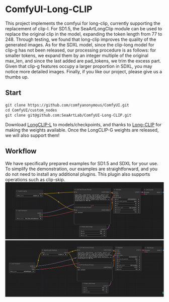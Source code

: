 # ComfyUI-Long-CLIP
This project implements the comfyui for long-clip, currently supporting the replacement of clip-l. For SD1.5, the SeaArtLongClip module can be used to replace the original clip in the model, expanding the token length from 77 to 248. Through testing, we found that long-clip improves the quality of the generated images. As for the SDXL model, since the clip-long model for clip-g has not been released, our processing procedure is as follows: for smaller tokens, we expand them by an integer multiple of the original max_len, and since the last added are pad_tokens, we trim the excess part. Given that clip-g features occupy a larger proportion in SDXL, you may notice more detailed images. Finally, if you like our project, please give us a thumbs up.

## Start
```
git clone https://github.com/comfyanonymous/ComfyUI.git
cd ComfyUI/custom_nodes
git clone git@github.com:SeaArtLab/ComfyUI-Long-CLIP.git
```
Download [LongCLIP-L](https://huggingface.co/BeichenZhang/LongCLIP-L) to models/checkpoints, and thanks to [Long-CLIP](https://github.com/beichenzbc/Long-CLIP/tree/main) for making the weights available. Once the LongCLIP-G weights are released, we will also support them!

## Workflow
We have specifically prepared examples for SD1.5 and SDXL for your use. To simplify the demonstration, our examples are straightforward, and you do not need to install any additional plugins. This plugin also supports operations such as clip-skip.
![SD1.5](./image/SD1-5-long.png)
![SDXL](./image/SDXL-long.png)
